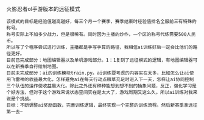 火影忍者ol手游版本的远征模式

    该模式的目标是经验值越高越好，每三个月一个赛季，赛季结束时经验值排名全服前三有特殊的称号。
    称号实际上不加多少战力，但是很稀有。同时因为主播的炒作，一个区的称号代练需要500人民币。
    所以写了个程序尝试进行训练，主播都是手写手算的路径，我相信ai训练好后一定会比他们的路径更好。
    目前已完成部分：地图编辑器以及单机游戏部分。1：1复刻了远征模式的逻辑，有地图编辑器可以在新赛季自行绘制地图。
    目前未完成部分：ai的训练模块train.py。ai训练要考虑的内容实在太多，比如怎么让ai使用飞雷神的收益最大化，怎样避免ai在每天行动点粮草充足时进入下一天，怎样让ai协同控制三个队伍的运作使收益最大化。除此之外还有种种能想到想不到的抽象问题，反正，强化学习是个好方法，但对于这个游戏来说状态空间实在是太大了，游戏周期又这么久。所以ai训练对我来说是个挑战。
    目标：不断调整ai奖励函数，完善训练逻辑，最终实现一个完整的训练流程。然后新赛季拿远征第一去~
